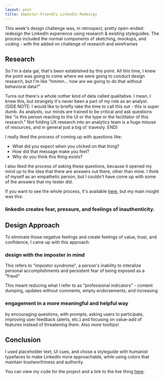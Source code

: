 ```yaml
---
layout: post
title: Impostor-Friendly LinkedIn Redesign
---
```


This week's design challenge was, in retrospect, pretty open-ended: redesign the LinkedIn experience using research & existing styleguides. The process included the normal components of sketching, mockups, and coding - with the added on challenge of research and wireframes

## Research
So I'm a data gal, that's been established by this point. All this time, I knew the point was going to come where we were going to conduct design research, but I'm like "hmmm... how are we going to do that without behavioral data?" 

Turns out there's a whole nother kind of data called qualitative. I mean, I knew this, but strangely it's never been a part of my role as an analyst. (SIDE NOTE: I would like to briefly take the time to call this out - this is super dumb. As analysts, our minds are trained to be critical and ask questions like "is this person reacting to the UI or the type or the facilitator of this research." Not folding UX research into an analytics team is a huge misuse of resources, and in general just a big ol' travesty. END)

I really liked the process of coming up with questions like: 

* What did you expect when you clicked on that thing? 
* How did that message make you feel?
* Why do you think this thing exists?

I also liked the process of asking these questions, because it opened my mind up to the idea that there are answers out there, other than mine. I think of myself as an empathetic person, but I couldn't have come up with some of the answers that my tester did. 

If you want to see the whole process, it's available [here](https://github.com/amaliebarras/linkedin-redesign), but my main insight was this: 
### linkedin creates fear, pressure, and feelings of inauthenticity. 

## Design Approach

To eliminate those negative feelings and create feelings of value, trust, and confidence, I came up with this approach: 

### design with the imposter in mind 

This refers to "impostor syndrome", a person's inability to interalize personal accomplishments and persistent fear of being exposed as a "fraud"

This meant reducing what I refer to as "professional indicators" - content dumping, updates without comments, empty endorsements, and increasing 

### engagement in a more meaningful and helpful way

by encouraging questions, with prompts, asking users to participate, improving user feedback (alerts, etc.) and focusing on value-add of features instead of threatening them. Also more tooltips! 

## Conclusion

I used placeholder text, UI cues, and chose a styleguide with humanist typefaces to make LinkedIn more approachable, while using colors that maintain trustworthiness and authority. 

You can view my code for the project and a link to the live thing [here](https://github.com/amaliebarras/linkedin-redesign).
